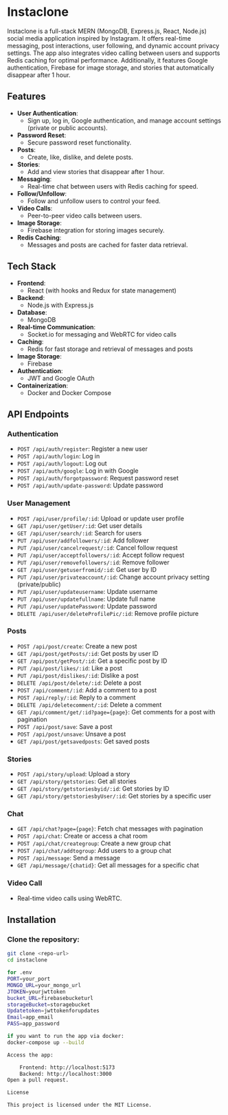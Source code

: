 # Instaclone

Instaclone is a full-stack MERN (MongoDB, Express.js, React, Node.js) social media application inspired by Instagram. It offers real-time messaging, post interactions, user following, and dynamic account privacy settings. The app also integrates video calling between users and supports Redis caching for optimal performance. Additionally, it features Google authentication, Firebase for image storage, and stories that automatically disappear after 1 hour.

## Features

- **User Authentication**: 
  - Sign up, log in, Google authentication, and manage account settings (private or public accounts).
- **Password Reset**: 
  - Secure password reset functionality.
- **Posts**: 
  - Create, like, dislike, and delete posts.
- **Stories**: 
  - Add and view stories that disappear after 1 hour.
- **Messaging**: 
  - Real-time chat between users with Redis caching for speed.
- **Follow/Unfollow**: 
  - Follow and unfollow users to control your feed.
- **Video Calls**: 
  - Peer-to-peer video calls between users.
- **Image Storage**: 
  - Firebase integration for storing images securely.
- **Redis Caching**: 
  - Messages and posts are cached for faster data retrieval.

## Tech Stack

- **Frontend**: 
  - React (with hooks and Redux for state management)
- **Backend**: 
  - Node.js with Express.js
- **Database**: 
  - MongoDB
- **Real-time Communication**: 
  - Socket.io for messaging and WebRTC for video calls
- **Caching**: 
  - Redis for fast storage and retrieval of messages and posts
- **Image Storage**: 
  - Firebase
- **Authentication**: 
  - JWT and Google OAuth
- **Containerization**: 
  - Docker and Docker Compose

## API Endpoints

### Authentication

- `POST /api/auth/register`: Register a new user
- `POST /api/auth/login`: Log in
- `POST /api/auth/logout`: Log out
- `POST /api/auth/google`: Log in with Google
- `POST /api/auth/forgotpassword`: Request password reset
- `POST /api/auth/update-password`: Update password

### User Management

- `POST /api/user/profile/:id`: Upload or update user profile
- `GET /api/user/getUser/:id`: Get user details
- `GET /api/user/search/:id`: Search for users
- `PUT /api/user/addfollowers/:id`: Add follower
- `PUT /api/user/cancelrequest/:id`: Cancel follow request
- `PUT /api/user/acceptfollowers/:id`: Accept follow request
- `PUT /api/user/removefollowers/:id`: Remove follower
- `GET /api/user/getuserfromid/:id`: Get user by ID
- `PUT /api/user/privateaccount/:id`: Change account privacy setting (private/public)
- `PUT /api/user/updateusername`: Update username
- `PUT /api/user/updatefullname`: Update full name
- `PUT /api/user/updatePassword`: Update password
- `DELETE /api/user/deleteProfilePic/:id`: Remove profile picture

### Posts

- `POST /api/post/create`: Create a new post
- `GET /api/post/getPosts/:id`: Get posts by user ID
- `GET /api/post/getPost/:id`: Get a specific post by ID
- `PUT /api/post/likes/:id`: Like a post
- `PUT /api/post/dislikes/:id`: Dislike a post
- `DELETE /api/post/delete/:id`: Delete a post
- `POST /api/comment/:id`: Add a comment to a post
- `POST /api/reply/:id`: Reply to a comment
- `DELETE /api/deletecomment/:id`: Delete a comment
- `GET /api/comment/get/:id?page={page}`: Get comments for a post with pagination
- `POST /api/post/save`: Save a post
- `POST /api/post/unsave`: Unsave a post
- `GET /api/post/getsavedposts`: Get saved posts

### Stories

- `POST /api/story/upload`: Upload a story
- `GET /api/story/getstories`: Get all stories
- `GET /api/story/getstoriesbyid/:id`: Get stories by ID
- `GET /api/story/getstoriesbyUser/:id`: Get stories by a specific user

### Chat

- `GET /api/chat?page={page}`: Fetch chat messages with pagination
- `POST /api/chat`: Create or access a chat room
- `POST /api/chat/creategroup`: Create a new group chat
- `POST /api/chat/addtogroup`: Add users to a group chat
- `POST /api/message`: Send a message
- `GET /api/message/{chatid}`: Get all messages for a specific chat

### Video Call

- Real-time video calls using WebRTC.

## Installation

### Clone the repository:

```bash
git clone <repo-url>
cd instaclone

for .env
PORT=your_port
MONGO_URL=your_mongo_url
JTOKEN=yourjwttoken
bucket_URL=firebasebucketurl
storageBucket=storagebucket
Updatetoken=jwttokenforupdates
Email=app_email
PASS=app_password

if you want to run the app via docker:
docker-compose up --build

Access the app:

    Frontend: http://localhost:5173
    Backend: http://localhost:3000
Open a pull request.

License

This project is licensed under the MIT License.
